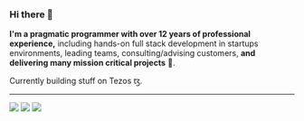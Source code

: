### Hi there 👋

**I'm a pragmatic programmer with over 12 years of professional experience,** including hands-on full stack development in startups environments, leading teams, consulting/advising customers, **and delivering many mission critical projects** 🚀.

Currently building stuff on Tezos ꜩ.

---

 ![](https://github-profile-summary-cards.vercel.app/api/cards/profile-details?username=spacecowb0y&theme=default)
 ![](https://github-profile-summary-cards.vercel.app/api/cards/repos-per-language?username=spacecowb0y&theme=default) 
 ![](https://github-profile-summary-cards.vercel.app/api/cards/productive-time?username=spacecowb0y&theme=default) 

